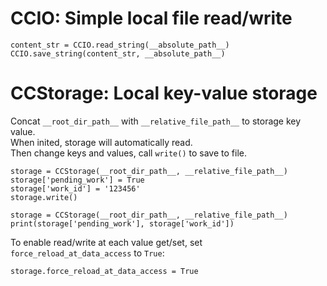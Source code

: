 # CCIO: Simple local file read/write

```
content_str = CCIO.read_string(__absolute_path__)
CCIO.save_string(content_str, __absolute_path__)
```

# CCStorage: Local key-value storage

Concat `__root_dir_path__` with `__relative_file_path__` to storage key value.  
When inited, storage will automatically read.  
Then change keys and values, call `write()` to save to file.  

```
storage = CCStorage(__root_dir_path__, __relative_file_path__)  
storage['pending_work'] = True
storage['work_id'] = '123456'
storage.write()

storage = CCStorage(__root_dir_path__, __relative_file_path__)  
print(storage['pending_work'], storage['work_id'])
```

To enable read/write at each value get/set, set `force_reload_at_data_access` to `True`:  

```
storage.force_reload_at_data_access = True
```